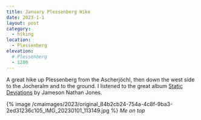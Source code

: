 ```yaml
---
title: January Plessenberg Hike
date: 2023-1-1
layout: post
category:
  - hiking
location:
  - Plessenberg
elevation:
  # Plessenberg
  - 1200
---
```


A great hike up Plessenberg from the Ascherjöchl, then down the west side
to the Jocheralm and to the ground. I listened to the great album
[Static Deviations](https://www.sigmadewe.com/home.html?&L=1) by Jameson Nathan Jones.

{% image /cmaimages/2023/original_84b2cb24-754a-4c8f-9ba3-2ed31236c105_IMG_20230101_113149.jpg %}
*Me on top*
